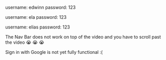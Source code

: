 username:	edwinn
password:	123

username:	ela
password:	123

username:	elias
password:	123

The Nav Bar does not work on top of the video and you have to
scroll past the video :sob: :sob: :sob:

Sign in with Google is not yet fully functional :(